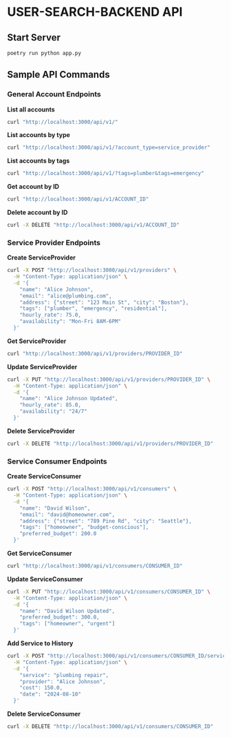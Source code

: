 # USER-SEARCH-BACKEND API

## Start Server
```bash
poetry run python app.py
```

## Sample API Commands

### General Account Endpoints

**List all accounts**
```bash
curl "http://localhost:3000/api/v1/"
```

**List accounts by type**
```bash
curl "http://localhost:3000/api/v1/?account_type=service_provider"
```

**List accounts by tags**
```bash
curl "http://localhost:3000/api/v1/?tags=plumber&tags=emergency"
```

**Get account by ID**
```bash
curl "http://localhost:3000/api/v1/ACCOUNT_ID"
```

**Delete account by ID**
```bash
curl -X DELETE "http://localhost:3000/api/v1/ACCOUNT_ID"
```

### Service Provider Endpoints

**Create ServiceProvider**
```bash
curl -X POST "http://localhost:3000/api/v1/providers" \
  -H "Content-Type: application/json" \
  -d '{
    "name": "Alice Johnson",
    "email": "alice@plumbing.com",
    "address": {"street": "123 Main St", "city": "Boston"},
    "tags": ["plumber", "emergency", "residential"],
    "hourly_rate": 75.0,
    "availability": "Mon-Fri 8AM-6PM"
  }'
```

**Get ServiceProvider**
```bash
curl "http://localhost:3000/api/v1/providers/PROVIDER_ID"
```

**Update ServiceProvider**
```bash
curl -X PUT "http://localhost:3000/api/v1/providers/PROVIDER_ID" \
  -H "Content-Type: application/json" \
  -d '{
    "name": "Alice Johnson Updated",
    "hourly_rate": 85.0,
    "availability": "24/7"
  }'
```

**Delete ServiceProvider**
```bash
curl -X DELETE "http://localhost:3000/api/v1/providers/PROVIDER_ID"
```

### Service Consumer Endpoints

**Create ServiceConsumer**
```bash
curl -X POST "http://localhost:3000/api/v1/consumers" \
  -H "Content-Type: application/json" \
  -d '{
    "name": "David Wilson",
    "email": "david@homeowner.com",
    "address": {"street": "789 Pine Rd", "city": "Seattle"},
    "tags": ["homeowner", "budget-conscious"],
    "preferred_budget": 200.0
  }'
```

**Get ServiceConsumer**
```bash
curl "http://localhost:3000/api/v1/consumers/CONSUMER_ID"
```

**Update ServiceConsumer**
```bash
curl -X PUT "http://localhost:3000/api/v1/consumers/CONSUMER_ID" \
  -H "Content-Type: application/json" \
  -d '{
    "name": "David Wilson Updated",
    "preferred_budget": 300.0,
    "tags": ["homeowner", "urgent"]
  }'
```

**Add Service to History**
```bash
curl -X POST "http://localhost:3000/api/v1/consumers/CONSUMER_ID/service-history" \
  -H "Content-Type: application/json" \
  -d '{
    "service": "plumbing repair",
    "provider": "Alice Johnson",
    "cost": 150.0,
    "date": "2024-08-10"
  }'
```

**Delete ServiceConsumer**
```bash
curl -X DELETE "http://localhost:3000/api/v1/consumers/CONSUMER_ID"
```
